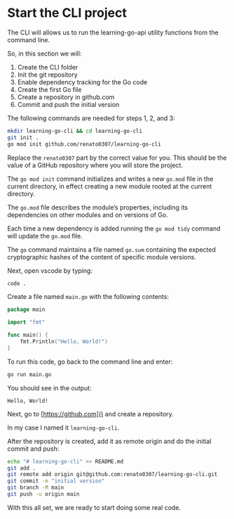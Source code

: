 # Start the CLI project

The CLI will allows us to run the learning-go-api utility functions from the
command line.

So, in this section we will:

1. Create the CLI folder
1. Init the git repository
1. Enable dependency tracking for the Go code
1. Create the first Go file
1. Create a repository in github.com
1. Commit and push the initial version

The following commands are needed for steps 1, 2, and 3:

```sh
mkdir learning-go-cli && cd learning-go-cli
git init .
go mod init github.com/renato0307/learning-go-cli
```

Replace the `renato0307` part by the correct value for you. This should be the
value of a GitHub repository where you will store the project.

The `go mod init` command initializes and writes a new `go.mod` file in the
current directory, in effect creating a new module rooted at the current
directory.

The `go.mod` file describes the module’s properties, including its dependencies
on other modules and on versions of Go.

Each time a new dependency is added running the `go mod tidy` command will
update the `go.mod` file.

The `go` command maintains a file named `go.sum` containing the expected 
cryptographic hashes of the content of specific module versions.

Next, open vscode by typing:

```sh
code .
```

Create a file named `main.go` with the following contents:

```go
package main

import "fmt"

func main() {
	fmt.Println("Hello, World!")
}
```

To run this code, go back to the command line and enter:

```sh
go run main.go
```

You should see in the output:

```
Hello, World!
```

Next, go to [https://github.com]() and create a repository.

In my case I named it `learning-go-cli`.

After the repository is created, add it as remote origin and do the initial commit and push:

```sh
echo "# learning-go-cli" >> README.md
git add .
git remote add origin git@github.com:renato0307/learning-go-cli.git
git commit -m "initial version"
git branch -M main
git push -u origin main
````

With this all set, we are ready to start doing some real code.
